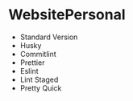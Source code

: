 # WebsitePersonal

- Standard Version
- Husky
- Commitlint
- Prettier
- Eslint
- Lint Staged
- Pretty Quick

